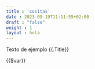 ```yaml
---
title : 'cositas'
date : 2023-09-19T11:11:55+02:00
draft : "false"
weight : 1
layout : hola
---
```


Texto de ejemplo
{{.Title}}

{{$var}}

